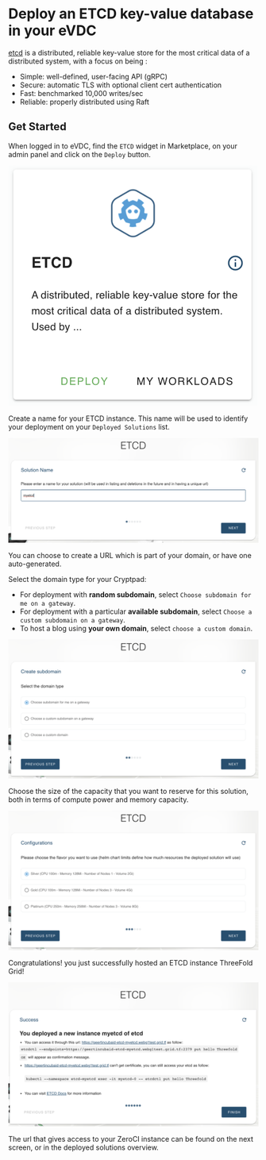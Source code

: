 # Deploy an ETCD key-value database in your eVDC

[etcd](https://etcd.io/) is a distributed, reliable key-value store for the most critical data of a distributed system, with a focus on being :

- Simple: well-defined, user-facing API (gRPC)
- Secure: automatic TLS with optional client cert authentication
- Fast: benchmarked 10,000 writes/sec
- Reliable: properly distributed using Raft

## Get Started

When logged in to eVDC, find the `ETCD` widget in Marketplace, on your admin panel and click on the `Deploy` button.

![](img/02_evdc_etcd_widget.png ':size=200')

Create a name for your ETCD instance. This name will be used to identify your deployment on your `Deployed Solutions` list.

![](img/03_evdc_etcd_name.png ':size=600')

You can choose to create a URL which is part of your domain, or have one auto-generated.

Select the domain type for your Cryptpad:
- For deployment with **random subdomain**, select `Choose subdomain for me on a gateway`. 
- For deployment with a particular **available subdomain**, select `Choose a custom subdomain on a gateway`. 
- To host a blog using **your own domain**, select `choose a custom domain`.

![](img/04_evdc_etcd_subdomain.png ':size=600')

Choose the size of the capacity that you want to reserve for this solution, both in terms of compute power and memory capacity. 

![](img/05_evdc_etcd_config.png ':size=600')

Congratulations! you just successfully hosted an ETCD instance ThreeFold Grid!

![](img/06_evdc_etcd_success.png ':size=600')

The url that gives access to your ZeroCI instance can be found on the next screen, or in the deployed solutions overview.

